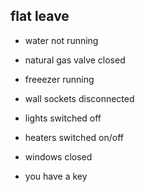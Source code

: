 ## flat leave

* water not running

* natural gas valve closed

* freeezer running 

* wall sockets disconnected

* lights switched off

* heaters switched on/off 

* windows closed

* you have a key



